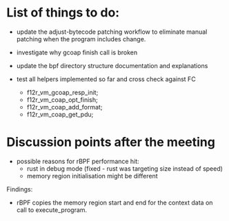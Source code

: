 
# List of things to do:

- update the adjust-bytecode patching workflow to eliminate manual patching
  when the program includes change.

- investigate why gcoap finish call is broken
- update the bpf directory structure documentation and explanations

- test all helpers implemented so far and cross check against FC
    - f12r_vm_gcoap_resp_init;
    - f12r_vm_coap_opt_finish;
    - f12r_vm_coap_add_format;
    - f12r_vm_coap_get_pdu;



# Discussion points after the meeting

- possible reasons for rBPF performance hit:
  - rust in debug mode (fixed - rust was targeting size instead of speed)
  - memory region initialisation might be different


Findings:
- rBPF copies the memory region start and end for the context data on call to
  execute_program.

